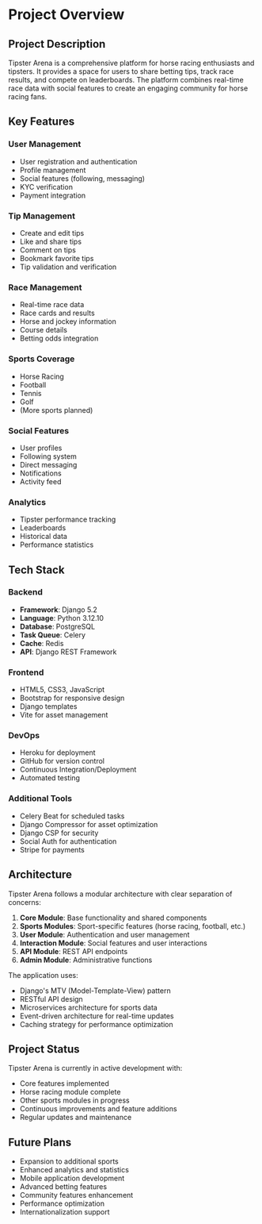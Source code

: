 # Project Overview

## Project Description

Tipster Arena is a comprehensive platform for horse racing enthusiasts and tipsters. It provides a space for users to share betting tips, track race results, and compete on leaderboards. The platform combines real-time race data with social features to create an engaging community for horse racing fans.

## Key Features

### User Management
- User registration and authentication
- Profile management
- Social features (following, messaging)
- KYC verification
- Payment integration

### Tip Management
- Create and edit tips
- Like and share tips
- Comment on tips
- Bookmark favorite tips
- Tip validation and verification

### Race Management
- Real-time race data
- Race cards and results
- Horse and jockey information
- Course details
- Betting odds integration

### Sports Coverage
- Horse Racing
- Football
- Tennis
- Golf
- (More sports planned)

### Social Features
- User profiles
- Following system
- Direct messaging
- Notifications
- Activity feed

### Analytics
- Tipster performance tracking
- Leaderboards
- Historical data
- Performance statistics

## Tech Stack

### Backend
- **Framework**: Django 5.2
- **Language**: Python 3.12.10
- **Database**: PostgreSQL
- **Task Queue**: Celery
- **Cache**: Redis
- **API**: Django REST Framework

### Frontend
- HTML5, CSS3, JavaScript
- Bootstrap for responsive design
- Django templates
- Vite for asset management

### DevOps
- Heroku for deployment
- GitHub for version control
- Continuous Integration/Deployment
- Automated testing

### Additional Tools
- Celery Beat for scheduled tasks
- Django Compressor for asset optimization
- Django CSP for security
- Social Auth for authentication
- Stripe for payments

## Architecture

Tipster Arena follows a modular architecture with clear separation of concerns:

1. **Core Module**: Base functionality and shared components
2. **Sports Modules**: Sport-specific features (horse racing, football, etc.)
3. **User Module**: Authentication and user management
4. **Interaction Module**: Social features and user interactions
5. **API Module**: REST API endpoints
6. **Admin Module**: Administrative functions

The application uses:
- Django's MTV (Model-Template-View) pattern
- RESTful API design
- Microservices architecture for sports data
- Event-driven architecture for real-time updates
- Caching strategy for performance optimization

## Project Status

Tipster Arena is currently in active development with:
- Core features implemented
- Horse racing module complete
- Other sports modules in progress
- Continuous improvements and feature additions
- Regular updates and maintenance

## Future Plans

- Expansion to additional sports
- Enhanced analytics and statistics
- Mobile application development
- Advanced betting features
- Community features enhancement
- Performance optimization
- Internationalization support 